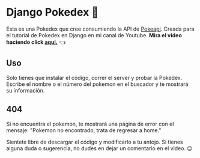 # Django Pokedex 🤠

Esta es una Pokedex que cree consumiendo la API de [Pokeapi](https://pokeapi.co/).
Creada para el tutorial de Pokedex en Django en mi canal de Youtube.
**Mira el video haciendo click [aquí.](https://youtu.be/rxKMVipyNXU)** 👈

## Uso
Solo tienes que instalar el código, correr el server y probar la Pokedex.
Escribe el nombre o el número del pokemon en el buscador y te mostrará su información.

## 404
Si no encuentra el pokemon, te mostrará una página de error con el mensaje:
"Pokemon no encontrado, trata de regresar a home."

Sientete libre de descargar el código y modificarlo a tu antojo. Si tienes alguna duda o sugerencia, no dudes en dejar un comentario en el video. 😉
